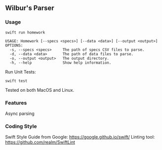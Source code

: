 ## Wilbur's Parser

### Usage
```
swift run homework
```
```
USAGE: Homework [--specs <specs>] [--data <data>] [--output <output>]
OPTIONS:
  -s, --specs <specs>     The path of specs CSV files to parse.
  -d, --data <data>       The path of data files to parse.
  -o, --output <output>   The output directory.
  -h, --help              Show help information.
```

Run Unit Tests:
```
swift test
```
Tested on both MacOS and Linux.

### Features
Async parsing

### Coding Style
Swift Style Guide from Google: https://google.github.io/swift/
Linting tool: https://github.com/realm/SwiftLint